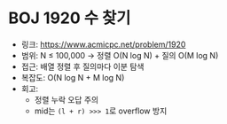# BOJ 1920 수 찾기

- 링크: https://www.acmicpc.net/problem/1920
- 범위: N ≤ 100,000 → 정렬 O(N log N) + 질의 O(M log N)
- 접근: 배열 정렬 후 질의마다 이분 탐색
- 복잡도: O(N log N + M log N)
- 회고:
  - 정렬 누락 오답 주의
  - mid는 `(l + r) >>> 1`로 overflow 방지